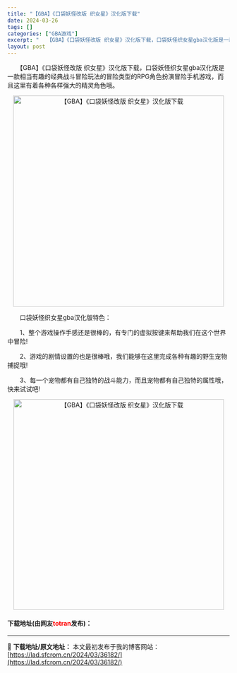```yaml
---
title: "【GBA】《口袋妖怪改版 织女星》汉化版下载"
date: 2024-03-26
tags: []
categories: ["GBA游戏"]
excerpt: "　　【GBA】《口袋妖怪改版 织女星》汉化版下载，口袋妖怪织女星gba汉化版是一款相当有趣的经典战斗冒险玩法的冒险类型的RPG角色扮演冒险手机游戏，而且这里有着各种各样强大的精灵角色哦。 　　口袋妖怪织女星gba汉化版特色： 　　1、整个游戏操作手感还是很棒的，有专门的虚拟按键来帮助我们在这个世界中&hellip;"
layout: post
---
```


 <p>　　【GBA】《口袋妖怪改版 织女星》汉化版下载，口袋妖怪织女星gba汉化版是一款相当有趣的经典战斗冒险玩法的冒险类型的RPG角色扮演冒险手机游戏，而且这里有着各种各样强大的精灵角色哦。</p> <p align="center"><img align="" border="0" src="https://lad.sfcrom.cn/wp-content/uploads/2024/03/20240326_6602646794e5e.png" width="478" alt="【GBA】《口袋妖怪改版 织女星》汉化版下载" /></p> <p>　　口袋妖怪织女星gba汉化版特色：</p> <p>　　1、整个游戏操作手感还是很棒的，有专门的虚拟按键来帮助我们在这个世界中冒险!</p> <p>　　2、游戏的剧情设置的也是很棒哦，我们能够在这里完成各种有趣的野生宠物捕捉哦!</p> <p>　　3、每一个宠物都有自己独特的战斗能力，而且宠物都有自己独特的属性哦，快来试试吧!</p> <p align="center"><img align="" border="0" src="https://lad.sfcrom.cn/wp-content/uploads/2024/03/20240326_6602646825845.png" width="477" alt="【GBA】《口袋妖怪改版 织女星》汉化版下载" /></p> <p><h4>下载地址(由网友<font color="red">totran</font>发布)：</h4></p> 

---
📖 **下载地址/原文地址：** 本文最初发布于我的博客网站：[https://lad.sfcrom.cn/2024/03/36182/](https://lad.sfcrom.cn/2024/03/36182/)
